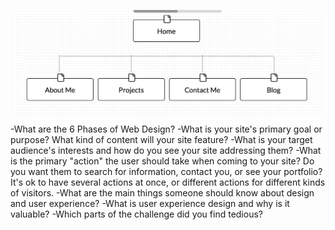 ![Alt text](imgs/site-map.png "My Site Map")


  -What are the 6 Phases of Web Design?
  -What is your site's primary goal or purpose? What kind of content will your site feature?
  -What is your target audience's interests and how do you see your site addressing them?
  -What is the primary "action" the user should take when coming to your site? Do you want them to search for information, contact you, or see your portfolio? It's ok to have several actions at once, or different actions for different kinds of visitors.
  -What are the main things someone should know about design and user experience?
  -What is user experience design and why is it valuable?
  -Which parts of the challenge did you find tedious?
